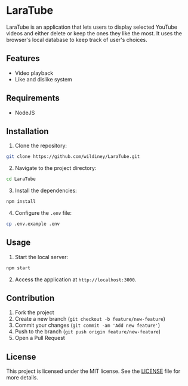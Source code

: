 <!-- markdownlint-disable MD029 -->

# LaraTube

LaraTube is an application that lets users to display selected YouTube videos and either delete or keep the ones they like the most. It uses the browser's local database to keep track of user's choices.

## Features

- Video playback
- Like and dislike system

## Requirements

- NodeJS

## Installation

1. Clone the repository:

  ```sh
  git clone https://github.com/wildiney/LaraTube.git
  ```

2. Navigate to the project directory:

  ```sh
  cd LaraTube
  ```

3. Install the dependencies:

  ```sh
  npm install
  ```

4. Configure the `.env` file:

  ```sh
  cp .env.example .env
  ```

## Usage

1. Start the local server:

  ```sh
  npm start
  ```

2. Access the application at `http://localhost:3000`.

## Contribution

1. Fork the project
2. Create a new branch (`git checkout -b feature/new-feature`)
3. Commit your changes (`git commit -am 'Add new feature'`)
4. Push to the branch (`git push origin feature/new-feature`)
5. Open a Pull Request

## License

This project is licensed under the MIT license. See the [LICENSE](LICENSE) file for more details.
